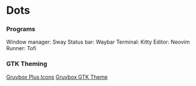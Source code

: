 # Dots

### Programs

Window manager: Sway
Status bar: Waybar
Terminal: Kitty
Editor: Neovim
Runner: Tofi

### GTK Theming

[Gruvbox Plus Icons](https://github.com/SylEleuth/gruvbox-plus-icon-pack)
[Gruvbox GTK Theme](https://github.com/Fausto-Korpsvart/Gruvbox-GTK-Theme)

